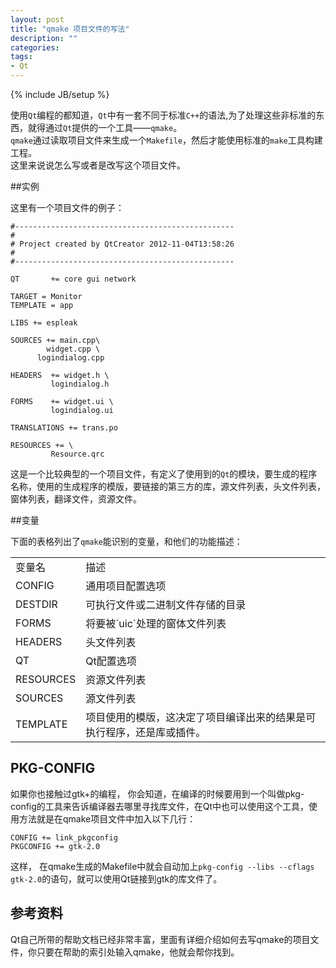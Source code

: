 ```yaml
---
layout: post
title: "qmake 项目文件的写法"
description: ""
categories: 
tags: 
- Qt
---
```

{% include JB/setup %}




使用`Qt`编程的都知道，`Qt`中有一套不同于标准`C++`的语法,为了处理这些非标准的东西，就得通过`Qt`提供的一个工具——`qmake`。      
 `qmake`通过读取项目文件来生成一个`Makefile`，然后才能使用标准的`make`工具构建工程。    
 这里来说说怎么写或者是改写这个项目文件。

##实例

 这里有一个项目文件的例子：    

    #-------------------------------------------------
    #
    # Project created by QtCreator 2012-11-04T13:58:26
    #
    #-------------------------------------------------

    QT       += core gui network

    TARGET = Monitor
    TEMPLATE = app

    LIBS += espleak

    SOURCES += main.cpp\
            widget.cpp \
          logindialog.cpp

    HEADERS  += widget.h \
             logindialog.h

    FORMS    += widget.ui \
             logindialog.ui

    TRANSLATIONS += trans.po

    RESOURCES += \
             Resource.qrc


这是一个比较典型的一个项目文件，有定义了使用到的`Qt`的模块，要生成的程序名称，使用的生成程序的模版，要链接的第三方的库，源文件列表，头文件列表，窗体列表，翻译文件，资源文件。

##变量

下面的表格列出了`qmake`能识别的变量，和他们的功能描述：    

<table>
    <tr>
    <td> 变量名</td><td>描述</td></tr>
    <tr>
    <td> CONFIG </td><td> 通用项目配置选项</td></tr>
    <tr>
    <td> DESTDIR </td><td>可执行文件或二进制文件存储的目录</td></tr>
    <tr>
    <td> FORMS </td><td>将要被`uic`处理的窗体文件列表</td></tr>
    <tr>
    <td> HEADERS </td><td> 头文件列表</td></tr>
    <tr>
    <td> QT </td><td> Qt配置选项</td></tr>
    <tr> 
    <td> RESOURCES </td><td> 资源文件列表</td></tr>
    <tr>
    <td> SOURCES </td><td> 源文件列表</td></tr>
    <tr>
    <td> TEMPLATE </td><td>项目使用的模版，这决定了项目编译出来的结果是可执行程序，还是库或插件。</td></tr>
 </table>
 
## PKG-CONFIG

  如果你也接触过gtk+的编程， 你会知道，在编译的时候要用到一个叫做pkg-config的工具来告诉编译器去哪里寻找库文件，在Qt中也可以使用这个工具，使用方法就是在qmake项目文件中加入以下几行：     

    CONFIG += link_pkgconfig
    PKGCONFIG += gtk-2.0

这样， 在qmake生成的Makefile中就会自动加上`pkg-config --libs --cflags gtk-2.0`的语句，就可以使用Qt链接到gtk的库文件了。


## 参考资料
   Qt自己所带的帮助文档已经非常丰富，里面有详细介绍如何去写qmake的项目文件，你只要在帮助的索引处输入qmake，他就会帮你找到。

